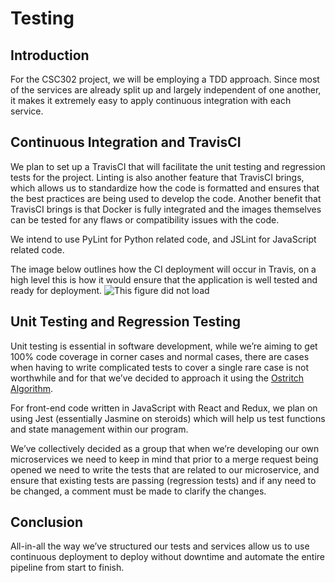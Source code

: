 # Testing
## Introduction
For the CSC302 project, we will be employing a TDD approach. Since most of the services are already split up and largely independent of one another, it makes it extremely easy to apply continuous integration with each service. 

## Continuous Integration and TravisCI
We plan to set up a TravisCI that will facilitate the unit testing and regression tests for the project. Linting is also another feature that TravisCI brings, which allows us to standardize how the code is formatted and ensures that the best practices are being used to develop the code. Another benefit that TravisCI brings is that Docker is fully integrated and the images themselves can be tested for any flaws or compatibility issues with the code.

We intend to use PyLint for Python related code, and JSLint for JavaScript related code.

The image below outlines how the CI deployment will occur in Travis, on a high level this is how it would ensure that the application is well tested and ready for deployment.
![This figure did not load](https://i.imgur.com/JSPaCiL.png)

## Unit Testing and Regression Testing
Unit testing is essential in software development, while we’re aiming to get 100% code coverage in corner cases and normal cases, there are cases when having to write complicated tests to cover a single rare case is not worthwhile and for that we’ve decided to approach it using the [Ostritch Algorithm](https://en.wikipedia.org/wiki/Ostrich_algorithm).

For front-end code written in JavaScript with React and Redux, we plan on using Jest (essentially Jasmine on steroids) which will help us test functions and state management within our program.

We’ve collectively decided as a group that when we’re developing our own microservices we need to keep in mind that prior to a merge request being opened we need to write the tests that are related to our microservice, and ensure that existing tests are passing (regression tests) and if any need to be changed, a comment must be made to clarify the changes.

## Conclusion
All-in-all the way we’ve structured our tests and services allow us to use continuous deployment to deploy without downtime and automate the entire pipeline from start to finish.


